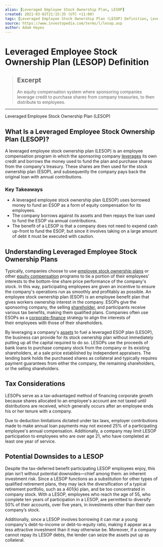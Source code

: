 ```yaml
---
alias: [Leveraged Employee Stock Ownership Plan, LESOP]
created: 2021-03-02T21:15:35 (UTC +11:00)
tags: [Leveraged Employee Stock Ownership Plan (LESOP) Definition, Leveraged Employee Stock Ownership Plan (LESOP)]
source: https://www.investopedia.com/terms/l/lesop.asp
author: Adam Hayes
---
```


# Leveraged Employee Stock Ownership Plan (LESOP) Definition

> ## Excerpt
> An equity compensation system where sponsoring companies leverage credit to purchase shares from company treasuries, to then distribute to employees.

---

Leveraged Employee Stock Ownership Plan (LESOP)
## What Is a Leveraged Employee Stock Ownership Plan (LESOP)?

A leveraged employee stock ownership plan (LESOP) is an employee compensation program in which the sponsoring company [leverages](https://www.investopedia.com/terms/l/leverage.asp) its own credit and borrows the money used to fund the plan and purchase shares from the company's treasury. These shares are then used for the stock ownership plan (ESOP), and subsequently the company pays back the original loan with annual contributions.

### Key Takeaways

-   A leveraged employee stock ownership plan (LESOP) uses borrowed money to fund an ESOP as a form of equity compensation for its employees.
-   The company borrows against its assets and then repays the loan used to fund the ESOP via annual contributions.
-   The benefit of a LESOP is that a company does not need to expend cash up-front to fund the ESOP, but since it involves taking on a large amount of debt it must be executed with caution.

## Understanding Leveraged Employee Stock Ownership Plans

Typically, companies choose to use [employee stock ownership plans](https://www.investopedia.com/terms/e/esop.asp) or other [equity compensation](https://www.investopedia.com/terms/e/equity-compensation.asp) programs to tie a portion of their employees' interests to the bottom-line share price performance of the company's stock. In this way, participating employees are given an incentive to ensure the company's operations run as smoothly and profitably as possible. An employee stock ownership plan (ESOP) is an employee benefit plan that gives workers ownership interest in the company. ESOPs give the sponsoring company, the selling [shareholder](https://www.investopedia.com/terms/s/shareholder.asp), and participants receive various tax benefits, making them qualified plans. Companies often use ESOPs as a [corporate-finance](https://www.investopedia.com/terms/c/corporatefinance.asp) strategy to align the interests of their employees with those of their shareholders.

By leveraging a company's [assets](https://www.investopedia.com/terms/a/asset.asp) to fuel a leveraged ESOP plan (LESOP), the business can provide for its stock ownership plan without immediately putting up all the capital required to do so. LESOPs use the proceeds of bank loans to purchase company stock from the company or its existing shareholders, at a sale price established by independent appraisers. The lending bank holds the purchased shares as collateral and typically requires payment guarantees from either the company, the remaining shareholders, or the selling shareholders.

## Tax Considerations

LESOPs serve as a tax-advantaged method of financing corporate growth because shares allocated to an employee's account are not taxed until distributions are received, which generally occurs after an employee ends his or her tenure with a company.

Due to deduction limitations dictated under tax laws, employer contributions made to make annual loan payments may not exceed 25% of a participating employee's annual compensation. Additionally, a company may limit LESOP participation to employees who are over age 21, who have completed at least one year of service.

## Potential Downsides to a LESOP

Despite the tax-deferred benefit participating LESOP employees enjoy, this plan isn’t without potential downsides—chief among them: an inherent investment risk. Since a LESOP functions as a substitution for other types of qualified retirement plans, they may lack the diversification of a typical retirement portfolio, such as a 401(k) plan, and be too concentrated in company stock. With a LESOP, employees who reach the age of 55, who complete ten years of participation in a LESOP, are permitted to diversify 50% of their accounts, over five years, in investments other than their own company’s stock.

Additionally, since a LESOP involves borrowing it can mar a young company's debt-to-income or debt-to-equity ratio, making it appear as a less attractive investment than it may otherwise be. Moreover, if a company cannot repay its LESOP debts, the lender can seize the assets put up as collateral.
